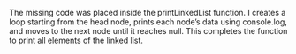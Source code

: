 The missing code was placed inside the printLinkedList function. I creates a loop starting from the head node, prints each node’s data using console.log, and moves to the next node until it reaches null. This completes the function to print all elements of the linked list.
